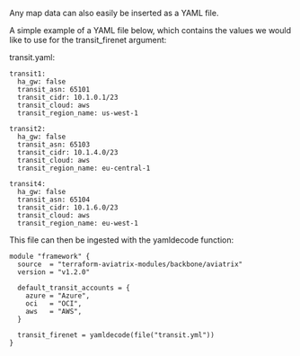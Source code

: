 Any map data can also easily be inserted as a YAML file.

A simple example of a YAML file below, which contains the values we would like to use for the transit_firenet argument:

transit.yaml:
```hcl
transit1:
  ha_gw: false
  transit_asn: 65101
  transit_cidr: 10.1.0.1/23
  transit_cloud: aws
  transit_region_name: us-west-1

transit2:
  ha_gw: false
  transit_asn: 65103
  transit_cidr: 10.1.4.0/23
  transit_cloud: aws
  transit_region_name: eu-central-1

transit4:
  ha_gw: false
  transit_asn: 65104
  transit_cidr: 10.1.6.0/23
  transit_cloud: aws
  transit_region_name: eu-west-1
```

This file can then be ingested with the yamldecode function:

```
module "framework" {
  source  = "terraform-aviatrix-modules/backbone/aviatrix"
  version = "v1.2.0"

  default_transit_accounts = {
    azure = "Azure",
    oci   = "OCI",
    aws   = "AWS",
  }

  transit_firenet = yamldecode(file("transit.yml"))
}
```